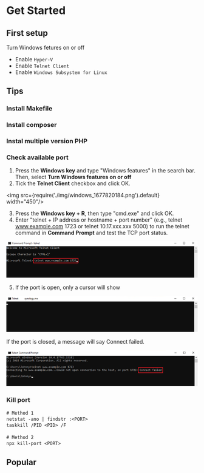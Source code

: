 # Get Started

## First setup
Turn  Windows fetures on or off
- Enable `Hyper-V`
- Enable `Telnet Client`
- Enable `Windows Subsystem for Linux`

## Tips
### Install Makefile
### Install composer

### Instal multiple version PHP


### Check available port
1. Press the **Windows key** and type "Windows features" in the search bar. Then, select **Turn Windows features on or off**
2. Tick the **Telnet Client** checkbox and click OK.


<img src={require('./img/windows_1677820184.png').default} width="450"/>

3. Press the **Windows key + R**, then type "cmd.exe" and click OK.
4. Enter "telnet + IP address or hostname + port number" (e.g., telnet www.example.com 1723 or telnet 10.17.xxx.xxx 5000) to run the telnet command in **Command Prompt** and test the TCP port status.

![windows_1677820698.png](./img/windows_1677820698.png)

5. If the port is open, only a cursor will show

![windows_1677821456.png](./img/windows_1677821456.png)

If the port is closed, a message will say Connect failed.

![windows_1677820183.png](./img/windows_1677820183.png)

### Kill port
```shell
# Method 1
netstat -ano | findstr :<PORT>
taskkill /PID <PID> /F

# Method 2
npx kill-port <PORT>
```

## Popular
